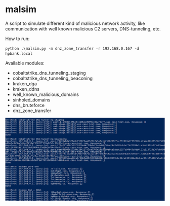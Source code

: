 # malsim
A script to simulate different kind of malicious network activity, like communication with well known malicious C2 servers, DNS-tunneling, etc.

How to run:
```
python .\malsim.py -m dnz_zone_transfer -r 192.168.0.167 -d hpbank.local
```

Available modules:
* cobaltstrike_dns_tunneling_staging
* cobaltstrike_dns_tunneling_beaconing
* kraken_dga
* kraken_ddns
* well_known_malicious_domains
* sinholed_domains
* dns_bruteforce
* dnz_zone_transfer

![Alt text](malsim.png?raw=true "malsim")
